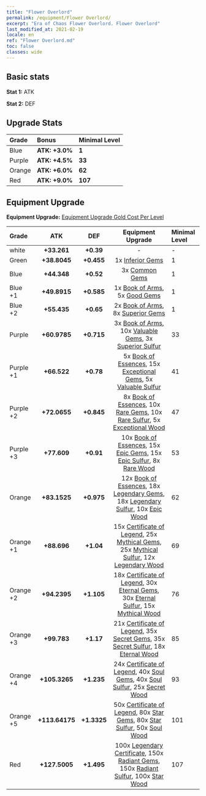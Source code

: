 ```yaml
---
title: "Flower Overlord"
permalink: /equipment/Flower Overlord/
excerpt: "Era of Chaos Flower Overlord. Flower Overlord"
last_modified_at: 2021-02-19
locale: en
ref: "Flower Overlord.md"
toc: false
classes: wide
---
```


## Basic stats
 **Stat 1:** ATK

 **Stat 2:** DEF

## Upgrade Stats

  |     Grade    |   Bonus | Minimal Level | 
  |:-------------|:--------|:--------------| 
  | Blue | **ATK: +3.0%** | **1** | 
  | Purple | **ATK: +4.5%** | **33** | 
  | Orange | **ATK: +6.0%** | **62** | 
  | Red | **ATK: +9.0%** | **107** | 


## Equipment Upgrade
 **Equipment Upgrade:** [Equipment Upgrade Gold Cost Per Level](/equipment/EquipmentUpgradeCostPerLevel/) 

  |          Grade      | ATK | DEF | Equipment Upgrade | Minimal Level |
  |:--------------------|:---------:|:---------:|:----------------:|:--------------|
  | white | **+33.261** | **+0.39** | - | - |
  | Green | **+38.8045** | **+0.455** | 1x [Inferior Gems](/Items/mat_54/) | 1 |
  | Blue | **+44.348** | **+0.52** | 3x [Common Gems](/Items/mat_69/) | 1 |
  | Blue +1 | **+49.8915** | **+0.585** | 1x [Book of Arms](/Items/mat_32/), 5x [Good Gems](/Items/mat_4/) | 1 |
  | Blue +2 | **+55.435** | **+0.65** | 2x [Book of Arms](/Items/mat_71/), 8x [Superior Gems](/Items/mat_41/) | 1 |
  | Purple | **+60.9785** | **+0.715** | 3x [Book of Arms](/Items/mat_6/), 10x [Valuable Gems](/Items/mat_80/), 3x [Superior Sulfur](/Items/mat_30/) | 33 |
  | Purple +1 | **+66.522** | **+0.78** | 5x [Book of Essences](/Items/mat_44/), 15x [Exceptional Gems](/Items/mat_17/), 5x [Valuable Sulfur](/Items/mat_66/) | 41 |
  | Purple +2 | **+72.0655** | **+0.845** | 8x [Book of Essences](/Items/mat_84/), 10x [Rare Gems](/Items/mat_59/), 10x [Rare Sulfur](/Items/mat_46/), 5x [Exceptional Wood](/Items/mat_82/) | 47 |
  | Purple +3 | **+77.609** | **+0.91** | 10x [Book of Essences](/Items/mat_20/), 15x [Epic Gems](/Items/mat_94/), 15x [Epic Sulfur](/Items/mat_83/), 8x [Rare Wood](/Items/mat_14/) | 53 |
  | Orange | **+83.1525** | **+0.975** | 12x [Book of Essences](/Items/mat_60/), 18x [Legendary Gems](/Items/mat_31/), 18x [Legendary Sulfur](/Items/mat_18/), 10x [Epic Wood](/Items/mat_57/) | 62 |
  | Orange +1 | **+88.696** | **+1.04** | 15x [Certificate of Legend](/Items/mat_96/), 25x [Mythical Gems](/Items/mat_74/), 25x [Mythical Sulfur](/Items/mat_35/), 12x [Legendary Wood](/Items/mat_93/) | 69 |
  | Orange +2 | **+94.2395** | **+1.105** | 18x [Certificate of Legend](/Items/mat_25/), 30x [Eternal Gems](/Items/mat_86/), 30x [Eternal Sulfur](/Items/mat_97/), 15x [Mythical Wood](/Items/mat_9/) | 76 |
  | Orange +3 | **+99.783** | **+1.17** | 21x [Certificate of Legend](/Items/mat_38/), 35x [Secret Gems](/Items/mat_47/), 35x [Secret Sulfur](/Items/mat_7/), 18x [Eternal Wood](/Items/mat_75/) | 85 |
  | Orange +4 | **+105.3265** | **+1.235** | 24x [Certificate of Legend](/Items/mat_100/), 40x [Soul Gems](/Items/mat_77/), 40x [Soul Sulfur](/Items/mat_73/), 25x [Secret Wood](/Items/mat_87/) | 93 |
  | Orange +5 | **+113.64175** | **+1.3325** | 50x [Certificate of Legend](/Items/mat_11/), 80x [Star Gems](/Items/mat_89/), 80x [Star Sulfur](/Items/mat_101/), 50x [Soul Wood](/Items/mat_49/) | 101 |
  | Red | **+127.5005** | **+1.495** | 100x [Legendary Certificate](/Items/mat_76/), 150x [Radiant Gems](/Items/mat_52/), 150x [Radiant Sulfur](/Items/mat_10/), 100x [Star Wood](/Items/mat_63/) | 107 |

